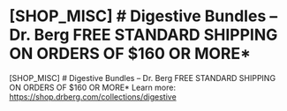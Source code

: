 # [SHOP_MISC] # Digestive Bundles – Dr. Berg FREE STANDARD SHIPPING ON ORDERS OF $160 OR MORE\*

[SHOP_MISC] # Digestive Bundles – Dr. Berg FREE STANDARD SHIPPING ON ORDERS OF $160 OR MORE\*
Learn more: https://shop.drberg.com/collections/digestive
